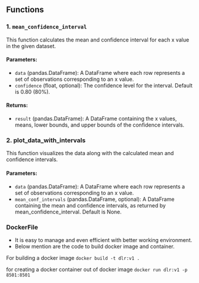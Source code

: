## Functions

### 1. `mean_confidence_interval`

This function calculates the mean and confidence interval for each x value in the given dataset.

#### Parameters:
- `data` (pandas.DataFrame): A DataFrame where each row represents a set of observations corresponding to an x value.
- `confidence` (float, optional): The confidence level for the interval. Default is 0.80 (80%).

#### Returns:
- `result` (pandas.DataFrame): A DataFrame containing the x values, means, lower bounds, and upper bounds of the confidence intervals.

### 2. plot_data_with_intervals
This function visualizes the data along with the calculated mean and confidence intervals.

#### Parameters:
- `data` (pandas.DataFrame): A DataFrame where each row represents a set of observations corresponding to an x value.
- `mean_conf_intervals` (pandas.DataFrame, optional): A DataFrame containing the mean and confidence intervals, as returned by mean_confidence_interval. Default is None.


### DockerFile
- It is easy to manage and even efficient with better working environment.
- Below mention are the code to build docker image and container.


For building a docker image
```docker build -t dlr:v1 . ```

for creating a docker container out of docker image
```docker run dlr:v1 -p 8501:8501```

